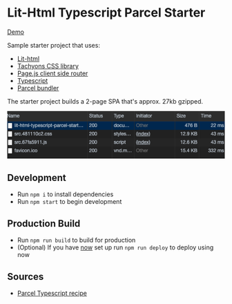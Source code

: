 # Lit-Html Typescript Parcel Starter

[Demo](https://lit-html-typescript-parcel-starter.paulchiu.now.sh/)

Sample starter project that uses:

- [Lit-html](https://lit-html.polymer-project.org)
- [Tachyons CSS library](https://tachyons.io/)
- [Page.js client side router](https://github.com/visionmedia/page.js)
- [Typescript](https://www.typescriptlang.org/)
- [Parcel bundler](https://parceljs.org/)

The starter project builds a 2-page SPA that's approx. 27kb gzipped.

![Payload size](docs/images/payload.png)

## Development

- Run `npm i` to install dependencies
- Run `npm start` to begin development

## Production Build

- Run `npm run build` to build for production
- (Optional) If you have [now](https://zeit.co/)  set up run `npm run deploy` to deploy using now

## Sources

- [Parcel Typescript recipe](https://parceljs.org/typeScript.html)
